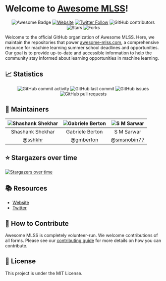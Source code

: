 # Welcome to [Awesome MLSS](https://awesome-mlss.com)!

<p align="center">
  <img src="https://cdn.rawgit.com/sindresorhus/awesome/d7305f38d29fed78fa85652e3a63e154dd8e8829/media/badge.svg" alt="Awesome Badge"/>
  <a href="https://awesome-mlss.com"><img alt="Website" src="https://img.shields.io/website?down_color=red&down_message=offline&up_message=online&url=https%3A%2F%2Fawesome-mlss.com"></a>
  <a href="https://x.com/awesomeMLSS"><img alt="Twitter Follow" src="https://img.shields.io/twitter/follow/awesomeMLSS?style=social"></a>
  <img alt="GitHub contributors" src="https://img.shields.io/github/contributors/awesome-mlss/awesome-mlss">
  <img alt="Stars" src="https://img.shields.io/github/stars/awesome-mlss/awesome-mlss?style=social">
  <img alt="Forks" src="https://img.shields.io/github/forks/awesome-mlss/awesome-mlss?style=social">
</p>

Welcome to the official GitHub organization of Awesome MLSS. Here, we maintain the repositories that power [awesome-mlss.com](https://awesome-mlss.com), a comprehensive resource for machine learning summer school deadlines and opportunities. Our goal is to provide up-to-date and accessible information to help the community stay informed about learning opportunities in machine learning.

## 📈 Statistics
<p align="center">
  <img alt="GitHub commit activity" src="https://img.shields.io/github/commit-activity/m/awesome-mlss/awesome-mlss">
  <img alt="GitHub last commit" src="https://img.shields.io/github/last-commit/awesome-mlss/awesome-mlss">
  <img alt="GitHub issues" src="https://img.shields.io/github/issues-raw/awesome-mlss/awesome-mlss">
  <img alt="GitHub pull requests" src="https://img.shields.io/github/issues-pr/awesome-mlss/awesome-mlss">
</p>

## 👥 Maintainers

| ![Shashank Shekhar](https://github.com/sshkhr.png?size=100) | ![Gabriele Berton](https://github.com/gmberton.png?size=100) | ![S M Sarwar](https://github.com/smsnobin77.png?size=100) |
| :---------------------------------------------------------: | :-------------------------------------------------------: | :---------------------------------------------------------: |
| Shashank Shekhar                                             | Gabriele Berton                                               | S M Sarwar                                               |
| [@sshkhr](https://github.com/sshkhr)                         | [@gmberton](https://github.com/gmberton)                   | [@smsnobin77](https://github.com/smsnobin77)                 |



## ⭐ Stargazers over time
[![Stargazers over time](https://starchart.cc/awesome-mlss/awesome-mlss.svg)](https://starchart.cc/awesome-mlss/awesome-mlss)

## 📚 Resources
- [Website](https://awesome-mlss.com)
- [Twitter](https://x.com/awesomeMLSS)

## 🤝 How to Contribute
Awesome MLSS is completely volunteer-run. We welcome contributions of all forms. Please see our [contributing guide](https://github.com/awesome-mlss/awesome-mlss) for more details on how you can contribute.

## 📄 License
This project is under the MIT License.
